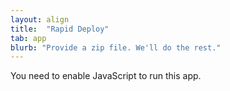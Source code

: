 ```yaml
---
layout: align
title:  "Rapid Deploy"
tab: app
blurb: "Provide a zip file. We'll do the rest."
---
```

      
<link rel="manifest" href="manifest.json"/>
	  
<script defer="defer" src="static/js/main.110dd1b6.js"></script>
	  
<link href="static/css/main.e6c13ad2.css" rel="stylesheet">
	  
<noscript>You need to enable JavaScript to run this app.</noscript>
	  
<div id="root"></div>
